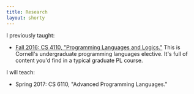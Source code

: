 ```yaml
---
title: Research
layout: shorty
---
```

I previously taught:

* [Fall 2016: CS 4110, "Programming Languages and Logics."](https://www.cs.cornell.edu/Courses/cs4110/2016fa/) This is Cornell's undergraduate programming languages elective. It's full of content you'd find in a typical graduate PL course.

I will teach:

* Spring 2017: CS 6110, "Advanced Programming Languages."
